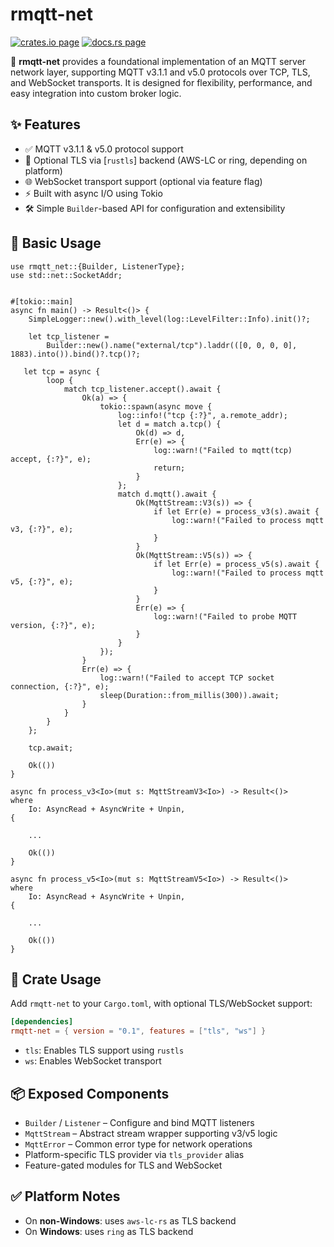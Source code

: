 # rmqtt-net

[![crates.io page](https://img.shields.io/crates/v/rmqtt-net.svg)](https://crates.io/crates/rmqtt-net/0.1.2)
[![docs.rs page](https://docs.rs/rmqtt-net/badge.svg)](https://docs.rs/rmqtt-net/0.1.2/rmqtt_net)


🔌 **rmqtt-net** provides a foundational implementation of an MQTT server network layer, supporting MQTT v3.1.1 and v5.0 protocols over TCP, TLS, and WebSocket transports. It is designed for flexibility, performance, and easy integration into custom broker logic.

## ✨ Features

- ✅ MQTT v3.1.1 & v5.0 protocol support
- 🔐 Optional TLS via [`rustls`] backend (AWS-LC or ring, depending on platform)
- 🌐 WebSocket transport support (optional via feature flag)
- ⚡ Built with async I/O using Tokio
- 🛠️ Simple `Builder`-based API for configuration and extensibility

## 🚀 Basic Usage

```rust,no_run
use rmqtt_net::{Builder, ListenerType};
use std::net::SocketAddr;


#[tokio::main]
async fn main() -> Result<()> {
    SimpleLogger::new().with_level(log::LevelFilter::Info).init()?;

    let tcp_listener =
        Builder::new().name("external/tcp").laddr(([0, 0, 0, 0], 1883).into()).bind()?.tcp()?;
        
   let tcp = async {
        loop {
            match tcp_listener.accept().await {
                Ok(a) => {
                    tokio::spawn(async move {
                        log::info!("tcp {:?}", a.remote_addr);
                        let d = match a.tcp() {
                            Ok(d) => d,
                            Err(e) => {
                                log::warn!("Failed to mqtt(tcp) accept, {:?}", e);
                                return;
                            }
                        };
                        match d.mqtt().await {
                            Ok(MqttStream::V3(s)) => {
                                if let Err(e) = process_v3(s).await {
                                    log::warn!("Failed to process mqtt v3, {:?}", e);
                                }
                            }
                            Ok(MqttStream::V5(s)) => {
                                if let Err(e) = process_v5(s).await {
                                    log::warn!("Failed to process mqtt v5, {:?}", e);
                                }
                            }
                            Err(e) => {
                                log::warn!("Failed to probe MQTT version, {:?}", e);
                            }
                        }
                    });
                }
                Err(e) => {
                    log::warn!("Failed to accept TCP socket connection, {:?}", e);
                    sleep(Duration::from_millis(300)).await;
                }
            }
        }
    };
    
    tcp.await;
    
    Ok(())
}

async fn process_v3<Io>(mut s: MqttStreamV3<Io>) -> Result<()>
where
    Io: AsyncRead + AsyncWrite + Unpin,
{

    ...
    
    Ok(())
}

async fn process_v5<Io>(mut s: MqttStreamV5<Io>) -> Result<()>
where
    Io: AsyncRead + AsyncWrite + Unpin,
{

    ...
    
    Ok(())
}
```

## 🔧 Crate Usage

Add `rmqtt-net` to your `Cargo.toml`, with optional TLS/WebSocket support:

```toml
[dependencies]
rmqtt-net = { version = "0.1", features = ["tls", "ws"] }
```

- `tls`: Enables TLS support using `rustls`
- `ws`: Enables WebSocket transport

## 📦 Exposed Components

- `Builder` / `Listener` – Configure and bind MQTT listeners
- `MqttStream` – Abstract stream wrapper supporting v3/v5 logic
- `MqttError` – Common error type for network operations
- Platform-specific TLS provider via `tls_provider` alias
- Feature-gated modules for TLS and WebSocket

## ✅ Platform Notes

- On **non-Windows**: uses `aws-lc-rs` as TLS backend
- On **Windows**: uses `ring` as TLS backend

